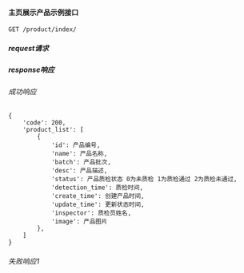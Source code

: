 #### 主页展示产品示例接口

    GET /product/index/

##### request请求



##### response响应

###### 成功响应

    {
        'code': 200,
        'product_list': [
            {
                'id': 产品编号,
                'name': 产品名称,
                'batch': 产品批次,
                'desc': 产品描述,
                'status': 产品质检状态 0为未质检 1为质检通过 2为质检未通过,
                'detection_time': 质检时间,
                'create_time': 创建产品时间,
                'update_time': 更新状态时间,
                'inspector': 质检员姓名,
                'image': 产品图片
            },
        ]
    }

###### 失败响应1

